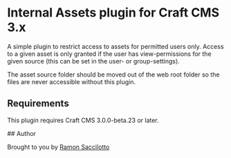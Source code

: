# Internal Assets plugin for Craft CMS 3.x

A simple plugin to restrict access to assets for permitted users only. Access to a given asset is only granted if the user has view-permissions for the given source (this can be set in the user- or group-settings).

The asset source folder should be moved out of the web root folder so the files are never accessible without this plugin.

## Requirements

This plugin requires Craft CMS 3.0.0-beta.23 or later.

## Author

Brought to you by [Ramon Saccilotto](https://github.com/tikiatua)
